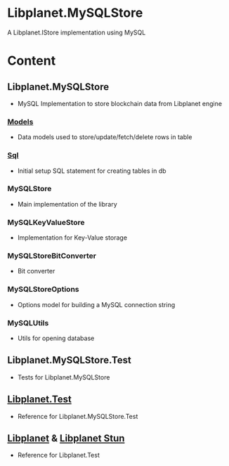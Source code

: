 # Libplanet.MySQLStore
A Libplanet.IStore implementation using MySQL

# Content
## Libplanet.MySQLStore
- MySQL Implementation to store blockchain data from Libplanet engine

### [Models](https://github.com/area363/Libplanet.MySQLStore/tree/main/Libplanet.MySQLStore/Models)
- Data models used to store/update/fetch/delete rows in table

### [Sql](https://github.com/area363/Libplanet.MySQLStore/tree/main/Libplanet.MySQLStore/Sql)
- Initial setup SQL statement for creating tables in db

### MySQLStore
- Main implementation of the library

### MySQLKeyValueStore
- Implementation for Key-Value storage

### MySQLStoreBitConverter
- Bit converter

### MySQLStoreOptions
- Options model for building a MySQL connection string

### MySQLUtils
- Utils for opening database
## Libplanet.MySQLStore.Test
- Tests for Libplanet.MySQLStore

## [Libplanet.Test](https://github.com/planetarium/libplanet/tree/main/Libplanet.Tests)
- Reference for Libplanet.MySQLStore.Test

## [Libplanet](https://github.com/planetarium/libplanet/tree/main/Libplanet) & [Libplanet Stun](https://github.com/planetarium/libplanet/tree/main/Libplanet.Stun)
- Reference for Libplanet.Test
